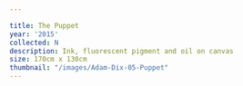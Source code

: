 ```yaml
---

title: The Puppet
year: '2015'
collected: N
description: Ink, fluorescent pigment and oil on canvas
size: 170cm x 130cm
thumbnail: "/images/Adam-Dix-05-Puppet"
---
```

